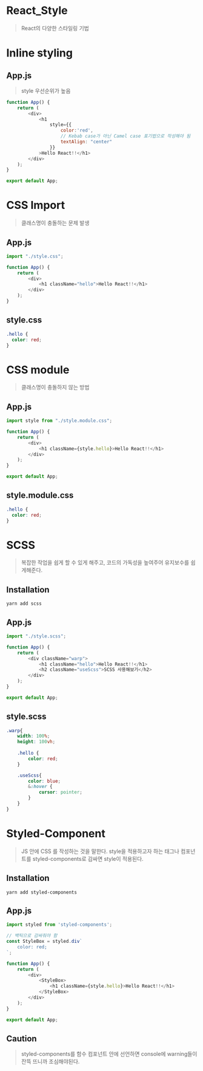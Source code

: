 # React_Style
> React의 다양한 스타일링 기법

# Inline styling

## App.js
> style 우선순위가 높음

```javascript
function App() {
    return (
        <div>
            <h1
                style={{
                    color:'red',
                    // Kebab case가 아닌 Camel case 표기법으로 작성해야 됨
                    textAlign: "center"
                }}
            >Hello React!!</h1>
        </div>
    );
}

export default App;
```

# CSS Import
> 클래스명이 충돌하는 문제 발생

## App.js
```javascript
import "./style.css";

function App() {
    return (
        <div>
            <h1 className="hello">Hello React!!</h1>
        </div>
    );
}
```

## style.css
```css
.hello {
  color: red;
}
```

# CSS module
> 클래스명이 충돌하지 않는 방법

## App.js
```javascript
import style from "./style.module.css";

function App() {
    return (
        <div>
            <h1 className={style.hello}>Hello React!!</h1>
        </div>
    );
}

export default App;
```

## style.module.css
```css
.hello {
  color: red;
}
```

# SCSS
> 복잡한 작업을 쉽게 할 수 있게 해주고, 코드의 가독성을 높여주어 유지보수를 쉽게해준다.

## Installation
`yarn add scss`

## App.js
```javascript
import "./style.scss";

function App() {
    return (
        <div className="warp">
            <h1 className="hello">Hello React!!</h1>
            <h2 className="useScss">SCSS 사용해보기</h2>
        </div>
    );
}

export default App;
```

## style.scss
```css
.warp{
    width: 100%;
    height: 100vh;
    
    .hello {
        color: red;
    }

    .useScss{
        color: blue;
        &:hover {
            cursor: pointer;
        }
    }
}
```

# Styled-Component
> JS 안에 CSS 를 작성하는 것을 말한다. style을 적용하고자 하는 태그나 컴포넌트를
> styled-components로 감싸면 style이 적용된다.  

## Installation
`yarn add styled-components`

## App.js
```javascript
import styled from 'styled-components';

// 백틱으로 감싸줘야 함
const StyleBox = styled.div`
    color: red;
`;

function App() {
    return (
        <div>
            <StyleBox>
                <h1 className={style.hello}>Hello React!!</h1>
            </StyleBox>
        </div>
    );
}

export default App;
```

## Caution
> styled-components를 함수 컴포넌트 안에 선언하면 console에 warning들이 잔뜩 뜨니까 조심해야된다.
